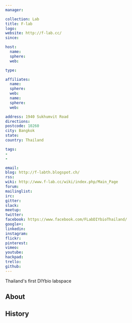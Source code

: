 ```yaml
---
manager:

collection: Lab
title: F-lab
logo:
website: http://f-lab.cc/
since:

host:
  name:
  sphere:
  web:

type:

affiliates:
  name:
  sphere:
  web:
  name:
  sphere:
  web:

address: 1940 Sukhumvit Road
directions:
postcode: 10260
city: Bangkok
state:
country: Thailand

tags:
-
-

email:
blog: http://f-labth.blogspot.ch/
rss:
wiki: http://www.f-lab.cc/wiki/index.php/Main_Page
forum:
mailinglist:
irc:
gitter:
slack:
meetup:
twitter:
facebook: https://www.facebook.com/FLabDIYbioThailand/
google+:
linkedin:
instagram:
flickr:
pinterest:
vimeo:
youtube:
hackpad:
trello:
github:
---
```

Thailand's first DIYbio labspace
## About

## History
